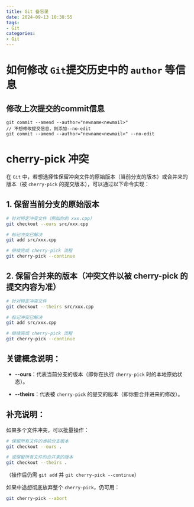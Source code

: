 ```yaml
---
title: Git 备忘录
date: 2024-09-13 10:38:55
tags:
- Git
categories:
- Git
---
```


# 如何修改 `Git`提交历史中的 `author` 等信息

## 修改上次提交的commit信息
```
git commit --amend --author="newname<newmail>"
// 不想修改提交信息，则添加--no-edit
git commit --amend --author="newname<newmail>" --no-edit
```

# cherry-pick 冲突

在 `Git` 中，若想选择性保留冲突文件的原始版本（当前分支的版本）或合并来的版本（被 `cherry-pick` 的提交版本），可以通过以下命令实现：

## 1. 保留当前分支的原始版本

```bash
# 针对特定冲突文件（例如你的 xxx.cpp）
git checkout --ours src/xxx.cpp

# 标记冲突已解决
git add src/xxx.cpp

# 继续完成 cherry-pick 流程
git cherry-pick --continue
```
## 2. 保留合并来的版本（冲突文件以被 cherry-pick 的提交内容为准）

```bash
# 针对特定冲突文件
git checkout --theirs src/xxx.cpp

# 标记冲突已解决
git add src/xxx.cpp

# 继续完成 cherry-pick 流程
git cherry-pick --continue
```

## 关键概念说明：

- **--ours**：代表当前分支的版本（即你在执行 `cherry-pick` 时的本地原始状态）。

- **--theirs**：代表被 `cherry-pick` 的提交的版本（即你要合并进来的修改）。

## 补充说明：
如果多个文件冲突，可以批量操作：

```bash
# 保留所有文件的当前分支版本
git checkout --ours .

# 或保留所有文件的合并来的版本
git checkout --theirs .
```
（操作后仍需 `git add` 并 `git cherry-pick --continue`）

如果中途想彻底放弃整个 `cherry-pick`，仍可用：

```bash
git cherry-pick --abort
```
